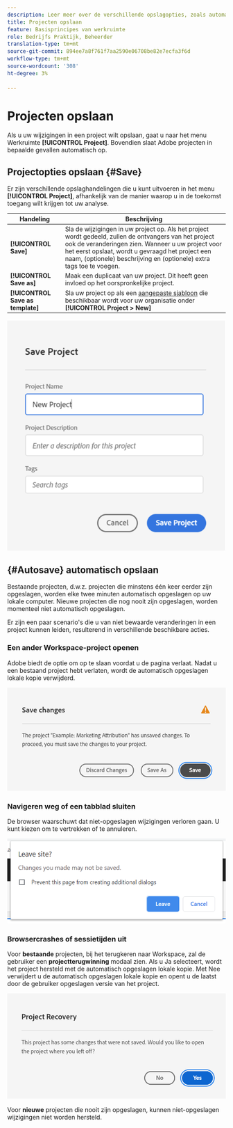 ```yaml
---
description: Leer meer over de verschillende opslagopties, zoals automatisch opslaan, opslaan als en opslaan als sjabloon.
title: Projecten opslaan
feature: Basisprincipes van werkruimte
role: Bedrijfs Praktijk, Beheerder
translation-type: tm+mt
source-git-commit: 894ee7a8f761f7aa2590e06708be82e7ecfa3f6d
workflow-type: tm+mt
source-wordcount: '308'
ht-degree: 3%

---
```


# Projecten opslaan

Als u uw wijzigingen in een project wilt opslaan, gaat u naar het menu Werkruimte **[!UICONTROL Project]**. Bovendien slaat Adobe projecten in bepaalde gevallen automatisch op.

## Projectopties opslaan {#Save}

Er zijn verschillende opslaghandelingen die u kunt uitvoeren in het menu **[!UICONTROL Project]**, afhankelijk van de manier waarop u in de toekomst toegang wilt krijgen tot uw analyse.

| Handeling | Beschrijving |
|---|---| 
| **[!UICONTROL Save]** | Sla de wijzigingen in uw project op. Als het project wordt gedeeld, zullen de ontvangers van het project ook de veranderingen zien. Wanneer u uw project voor het eerst opslaat, wordt u gevraagd het project een naam, (optionele) beschrijving en (optionele) extra tags toe te voegen. |
| **[!UICONTROL Save as]** | Maak een duplicaat van uw project. Dit heeft geen invloed op het oorspronkelijke project. |
| **[!UICONTROL Save as template]** | Sla uw project op als een [aangepaste sjabloon](https://docs.adobe.com/content/help/nl-NL/analytics/analyze/analysis-workspace/build-workspace-project/starter-projects.html) die beschikbaar wordt voor uw organisatie onder **[!UICONTROL Project > New]** |

![](assets/save-project.png)

## {#Autosave} automatisch opslaan

Bestaande projecten, d.w.z. projecten die minstens één keer eerder zijn opgeslagen, worden elke twee minuten automatisch opgeslagen op uw lokale computer. Nieuwe projecten die nog nooit zijn opgeslagen, worden momenteel niet automatisch opgeslagen.

Er zijn een paar scenario&#39;s die u van niet bewaarde veranderingen in een project kunnen leiden, resulterend in verschillende beschikbare acties.

### Een ander Workspace-project openen

Adobe biedt de optie om op te slaan voordat u de pagina verlaat. Nadat u een bestaand project hebt verlaten, wordt de automatisch opgeslagen lokale kopie verwijderd.

![](assets/existing-save.png)

### Navigeren weg of een tabblad sluiten

De browser waarschuwt dat niet-opgeslagen wijzigingen verloren gaan. U kunt kiezen om te vertrekken of te annuleren.

![](assets/browser-image.png)

### Browsercrashes of sessietijden uit

Voor **bestaande** projecten, bij het terugkeren naar Workspace, zal de gebruiker een **projectterugwinning** modaal zien. Als u Ja selecteert, wordt het project hersteld met de automatisch opgeslagen lokale kopie. Met Nee verwijdert u de automatisch opgeslagen lokale kopie en opent u de laatst door de gebruiker opgeslagen versie van het project.

![](assets/project-recovery.png)

Voor **nieuwe** projecten die nooit zijn opgeslagen, kunnen niet-opgeslagen wijzigingen niet worden hersteld.